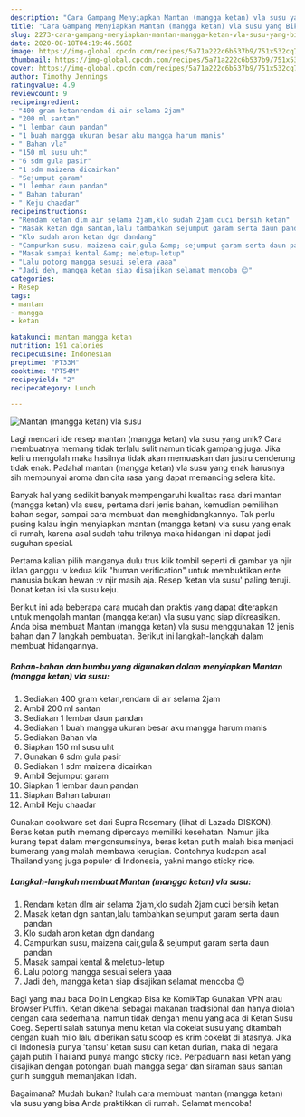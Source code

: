 ```yaml
---
description: "Cara Gampang Menyiapkan Mantan (mangga ketan) vla susu yang Bikin Ngiler"
title: "Cara Gampang Menyiapkan Mantan (mangga ketan) vla susu yang Bikin Ngiler"
slug: 2273-cara-gampang-menyiapkan-mantan-mangga-ketan-vla-susu-yang-bikin-ngiler
date: 2020-08-18T04:19:46.568Z
image: https://img-global.cpcdn.com/recipes/5a71a222c6b537b9/751x532cq70/mantan-mangga-ketan-vla-susu-foto-resep-utama.jpg
thumbnail: https://img-global.cpcdn.com/recipes/5a71a222c6b537b9/751x532cq70/mantan-mangga-ketan-vla-susu-foto-resep-utama.jpg
cover: https://img-global.cpcdn.com/recipes/5a71a222c6b537b9/751x532cq70/mantan-mangga-ketan-vla-susu-foto-resep-utama.jpg
author: Timothy Jennings
ratingvalue: 4.9
reviewcount: 9
recipeingredient:
- "400 gram ketanrendam di air selama 2jam"
- "200 ml santan"
- "1 lembar daun pandan"
- "1 buah mangga ukuran besar aku mangga harum manis"
- " Bahan vla"
- "150 ml susu uht"
- "6 sdm gula pasir"
- "1 sdm maizena dicairkan"
- "Sejumput garam"
- "1 lembar daun pandan"
- " Bahan taburan"
- " Keju chaadar"
recipeinstructions:
- "Rendam ketan dlm air selama 2jam,klo sudah 2jam cuci bersih ketan"
- "Masak ketan dgn santan,lalu tambahkan sejumput garam serta daun pandan"
- "Klo sudah aron ketan dgn dandang"
- "Campurkan susu, maizena cair,gula &amp; sejumput garam serta daun pandan"
- "Masak sampai kental &amp; meletup-letup"
- "Lalu potong mangga sesuai selera yaaa"
- "Jadi deh, mangga ketan siap disajikan selamat mencoba 😊"
categories:
- Resep
tags:
- mantan
- mangga
- ketan

katakunci: mantan mangga ketan 
nutrition: 191 calories
recipecuisine: Indonesian
preptime: "PT33M"
cooktime: "PT54M"
recipeyield: "2"
recipecategory: Lunch

---
```



![Mantan (mangga ketan) vla susu](https://img-global.cpcdn.com/recipes/5a71a222c6b537b9/751x532cq70/mantan-mangga-ketan-vla-susu-foto-resep-utama.jpg)

Lagi mencari ide resep mantan (mangga ketan) vla susu yang unik? Cara membuatnya memang tidak terlalu sulit namun tidak gampang juga. Jika keliru mengolah maka hasilnya tidak akan memuaskan dan justru cenderung tidak enak. Padahal mantan (mangga ketan) vla susu yang enak harusnya sih mempunyai aroma dan cita rasa yang dapat memancing selera kita.

Banyak hal yang sedikit banyak mempengaruhi kualitas rasa dari mantan (mangga ketan) vla susu, pertama dari jenis bahan, kemudian pemilihan bahan segar, sampai cara membuat dan menghidangkannya. Tak perlu pusing kalau ingin menyiapkan mantan (mangga ketan) vla susu yang enak di rumah, karena asal sudah tahu triknya maka hidangan ini dapat jadi suguhan spesial.

Pertama kalian pilih manganya dulu trus klik tombil seperti di gambar ya njir iklan ganggu :v kedua klik &#34;human verification&#34; untuk membuktikan ente manusia bukan hewan :v njir masih aja. Resep &#39;ketan vla susu&#39; paling teruji. Donat ketan isi vla susu keju.


Berikut ini ada beberapa cara mudah dan praktis yang dapat diterapkan untuk mengolah mantan (mangga ketan) vla susu yang siap dikreasikan. Anda bisa membuat Mantan (mangga ketan) vla susu menggunakan 12 jenis bahan dan 7 langkah pembuatan. Berikut ini langkah-langkah dalam membuat hidangannya.

<!--inarticleads1-->

##### Bahan-bahan dan bumbu yang digunakan dalam menyiapkan Mantan (mangga ketan) vla susu:

1. Sediakan 400 gram ketan,rendam di air selama 2jam
1. Ambil 200 ml santan
1. Sediakan 1 lembar daun pandan
1. Sediakan 1 buah mangga ukuran besar aku mangga harum manis
1. Sediakan  Bahan vla
1. Siapkan 150 ml susu uht
1. Gunakan 6 sdm gula pasir
1. Sediakan 1 sdm maizena dicairkan
1. Ambil Sejumput garam
1. Siapkan 1 lembar daun pandan
1. Siapkan  Bahan taburan
1. Ambil  Keju chaadar


Gunakan cookware set dari Supra Rosemary (lihat di Lazada DISKON). Beras ketan putih memang dipercaya memiliki kesehatan. Namun jika kurang tepat dalam mengonsumsinya, beras ketan putih malah bisa menjadi bumerang yang malah membawa kerugian. Contohnya kudapan asal Thailand yang juga populer di Indonesia, yakni mango sticky rice. 

<!--inarticleads2-->

##### Langkah-langkah membuat Mantan (mangga ketan) vla susu:

1. Rendam ketan dlm air selama 2jam,klo sudah 2jam cuci bersih ketan
1. Masak ketan dgn santan,lalu tambahkan sejumput garam serta daun pandan
1. Klo sudah aron ketan dgn dandang
1. Campurkan susu, maizena cair,gula &amp; sejumput garam serta daun pandan
1. Masak sampai kental &amp; meletup-letup
1. Lalu potong mangga sesuai selera yaaa
1. Jadi deh, mangga ketan siap disajikan selamat mencoba 😊


Bagi yang mau baca Dojin Lengkap Bisa ke KomikTap Gunakan VPN atau Browser Puffin. Ketan dikenal sebagai makanan tradisional dan hanya diolah dengan cara sederhana, namun tidak dengan menu yang ada di Ketan Susu Coeg. Seperti salah satunya menu ketan vla cokelat susu yang ditambah dengan kuah milo lalu diberikan satu scoop es krim cokelat di atasnya. Jika di Indonesia punya &#39;tansu&#39; ketan susu dan ketan durian, maka di negara gajah putih Thailand punya mango sticky rice. Perpaduann nasi ketan yang disajikan dengan potongan buah mangga segar dan siraman saus santan gurih sungguh memanjakan lidah. 

Bagaimana? Mudah bukan? Itulah cara membuat mantan (mangga ketan) vla susu yang bisa Anda praktikkan di rumah. Selamat mencoba!
